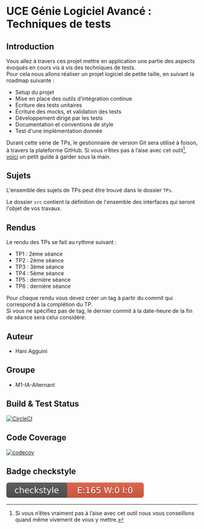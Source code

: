 # UCE Génie Logiciel Avancé : Techniques de tests

## Introduction

Vous allez à travers ces projet mettre en application une partie des aspects évoqués en cours vis à vis des techniques de tests.  
Pour cela nous allons réaliser un projet logiciel de petite taille, en suivant la roadmap suivante : 
- Setup du projet
- Mise en place des outils d’intégration continue
- Écriture des tests unitaires
- Écriture des mocks, et validation des tests
- Développement dirigé par les tests
- Documentation et conventions de style
- Test d'une implémentation donnée

Durant cette série de TPs, le gestionnaire de version Git sera utilisé à foison, à travers la plateforme GitHub. Si vous n’êtes pas à l’aise avec cet outil[^1], [voici](http://rogerdudler.github.io/git-guide/) un petit guide à garder sous la main.

## Sujets

L'ensemble des sujets de TPs peut être trouvé dans le dossier `TPs`.

Le dossier `src` contient la définition de l'ensemble des interfaces qui seront l'objet de vos travaux.

## Rendus

Le rendu des TPs se fait au rythme suivant :

- TP1 : 2ème séance
- TP2 : 2ème séance
- TP3 : 3ème séance
- TP4 : 5ème séance
- TP5 : dernière séance
- TP6 : dernière séance

Pour chaque rendu vous devez créer un tag à partir du commit qui correspond à la complétion du TP.  
Si vous ne spécifiez pas de tag, le dernier commit à la date-heure de la fin de séance sera celui considéré.
## Auteur
- Hani Agguini

## Groupe
- M1-IA-Alternant

## Build & Test Status

    
[![CircleCI](https://dl.circleci.com/status-badge/img/circleci/XBp1AFwr8eHdArhSEtcyDN/78kMs82YpTqBZWETHzqejS/tree/master.svg?style=svg)](https://app.circleci.com/pipelines/circleci/XBp1AFwr8eHdArhSEtcyDN/78kMs82YpTqBZWETHzqejS?branch=master)
## Code Coverage

[![codecov](https://codecov.io/gh/Hani-agn/ceri-m1-techniques-de-test/graph/badge.svg?token=2AH6NOTZK2)](https://codecov.io/gh/Hani-agn/ceri-m1-techniques-de-test)

## Badge checkstyle
![Checkstyle](target/site/badges/checkstyle-result.svg)

[^1]: Si vous n’êtes vraiment pas à l’aise avec cet outil nous vous conseillons quand même vivement de vous y mettre.

